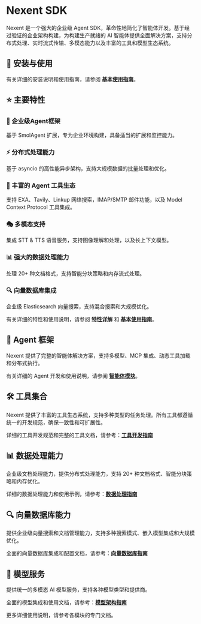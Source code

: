 # Nexent SDK

Nexent 是一个强大的企业级 Agent SDK，革命性地简化了智能体开发。基于经过验证的企业架构构建，为构建生产就绪的 AI 智能体提供全面解决方案，支持分布式处理、实时流式传输、多模态能力以及丰富的工具和模型生态系统。

## 🚀 安装与使用

有关详细的安装说明和使用指南，请参阅 **[基本使用指南](./basic-usage)**。

## ⭐ 主要特性

### 🏢 企业级Agent框架
基于 SmolAgent 扩展，专为企业环境构建，具备适当的扩展和监控能力。

### ⚡ 分布式处理能力
基于 asyncio 的高性能异步架构，支持大规模数据的批量处理和优化。

### 🔧 丰富的 Agent 工具生态
支持 EXA、Tavily、Linkup 网络搜索，IMAP/SMTP 邮件功能，以及 Model Context Protocol 工具集成。

### 🎭 多模态支持
集成 STT & TTS 语音服务，支持图像理解和处理，以及长上下文模型。

### 📊 强大的数据处理能力
处理 20+ 种文档格式，支持智能分块策略和内存流式处理。

### 🔍 向量数据库集成
企业级 Elasticsearch 向量搜索，支持混合搜索和大规模优化。

有关详细的特性和使用说明，请参阅 **[特性详解](./features)** 和 **[基本使用指南](./basic-usage)**。

## 🤖 Agent 框架

Nexent 提供了完整的智能体解决方案，支持多模型、MCP 集成、动态工具加载和分布式执行。

有关详细的 Agent 开发和使用说明，请参阅 **[智能体模块](./core/agents)**。

## 🛠️ 工具集合

Nexent 提供了丰富的工具生态系统，支持多种类型的任务处理。所有工具都遵循统一的开发规范，确保一致性和可扩展性。

详细的工具开发规范和完整的工具文档，请参考：**[工具开发指南](./core/tools)**

## 📊 数据处理能力

企业级文档处理能力，提供分布式处理能力，支持 20+ 种文档格式、智能分块策略和内存优化。

详细的数据处理能力和使用示例，请参考：**[数据处理指南](./data-process)**

## 🔍 向量数据库能力

提供企业级向量搜索和文档管理能力，支持多种搜索模式、嵌入模型集成和大规模优化。

全面的向量数据库集成和配置文档，请参考：**[向量数据库指南](./vector-database)**

## 🤖 模型服务

提供统一的多模态 AI 模型服务，支持各种模型类型和提供商。

全面的模型集成和使用文档，请参考：**[模型架构指南](./core/models)**

更多详细使用说明，请参考各模块的专门文档。
